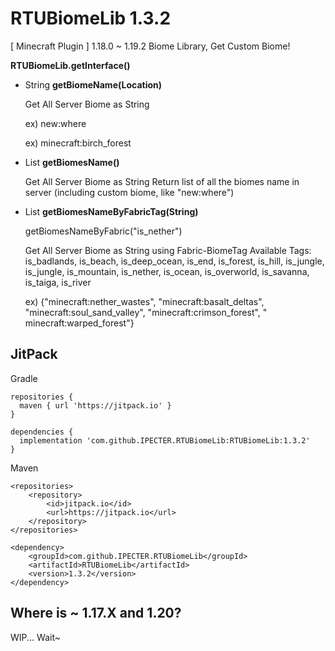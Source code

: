 # RTUBiomeLib 1.3.2
[ Minecraft Plugin ] 1.18.0 ~ 1.19.2 Biome Library, Get Custom Biome!

**RTUBiomeLib.getInterface()**

- String **getBiomeName(Location)**

  Get All Server Biome as String

  ex) new:where

  ex) minecraft:birch_forest

- List<String> **getBiomesName()**
  
  Get All Server Biome as String
  Return list of all the biomes name in server (including custom biome, like "new:where")

- List<String> **getBiomesNameByFabricTag(String)**

  getBiomesNameByFabric("is_nether")

  Get All Server Biome as String using Fabric-BiomeTag Available Tags: is_badlands, is_beach, is_deep_ocean, is_end,
  is_forest, is_hill, is_jungle, is_jungle, is_mountain, is_nether, is_ocean, is_overworld, is_savanna, is_taiga,
  is_river

  ex) {"minecraft:nether_wastes", "minecraft:basalt_deltas", "minecraft:soul_sand_valley", "minecraft:crimson_forest", "
  minecraft:warped_forest"}

## JitPack

Gradle

```
repositories {
  maven { url 'https://jitpack.io' }
}

dependencies {
  implementation 'com.github.IPECTER.RTUBiomeLib:RTUBiomeLib:1.3.2'
}
```

Maven

```access transformers
<repositories>
    <repository>
        <id>jitpack.io</id>
        <url>https://jitpack.io</url>
    </repository>
</repositories>

<dependency>
    <groupId>com.github.IPECTER.RTUBiomeLib</groupId>
    <artifactId>RTUBiomeLib</artifactId>
    <version>1.3.2</version>
</dependency>
```

## Where is ~ 1.17.X and 1.20?

WIP... Wait~
